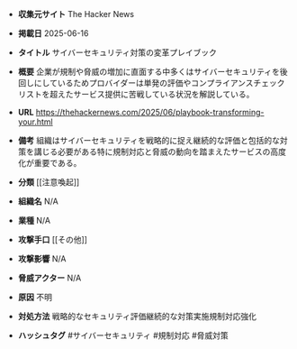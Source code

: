 - **収集元サイト**
The Hacker News

- **掲載日**
2025-06-16

- **タイトル**
サイバーセキュリティ対策の変革プレイブック

- **概要**
企業が規制や脅威の増加に直面する中多くはサイバーセキュリティを後回しにしているためプロバイダーは単発の評価やコンプライアンスチェックリストを超えたサービス提供に苦戦している状況を解説している。

- **URL**
https://thehackernews.com/2025/06/playbook-transforming-your.html

- **備考**
組織はサイバーセキュリティを戦略的に捉え継続的な評価と包括的な対策を講じる必要がある特に規制対応と脅威の動向を踏まえたサービスの高度化が重要である。

- **分類**
[[注意喚起]]

- **組織名**
N/A

- **業種**
N/A

- **攻撃手口**
[[その他]]

- **攻撃影響**
N/A

- **脅威アクター**
N/A

- **原因**
不明

- **対処方法**
戦略的なセキュリティ評価継続的な対策実施規制対応強化

- **ハッシュタグ**
#サイバーセキュリティ #規制対応 #脅威対策
